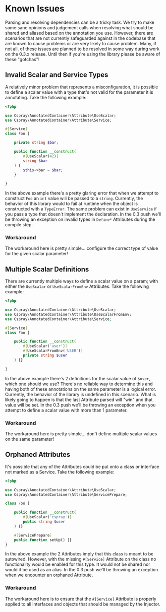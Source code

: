 # Known Issues

Parsing and resolving dependencies can be a tricky task. We try to make some sane opinions and 
judgement calls when resolving what should be shared and aliased based on the annotation you use.
However, there are scenarios that are not currently safeguarded against in the codebase that are 
known to cause problems or are very likely to cause problem. Many, if not all, of these issues are 
planned to be resolved in some way during work on the 0.3.x release. Until then if you're using the 
library please be aware of these "gotchas"!

## Invalid Scalar and Service Types

A relatively minor problem that represents a misconfiguration, it is possible to define a scalar value with 
a type that's not valid for the parameter it is annotating. Take the following example:

```php
<?php

use Cspray\AnnotatedContainer\Attribute\UseScalar;
use Cspray\AnnotatedContainer\Attribute\Service;

#[Service]
class Foo {

    private string $bar;

    public function __construct(
        #[UseScalar(42)]
        string $bar
    ) {
        $this->bar = $bar;
    }

}
```

In the above example there's a pretty glaring error that when we attempt to construct `Foo` an `int` value will be 
passed to a `string`. Currently, the behavior of this library would to fail at runtime when the object is constructed
with a `TypeError`. The same problem can exist in `UseService` if you pass a type that doesn't implement the 
declaration. In the 0.3 push we'll be throwing an exception on invalid types in `Define*` Attributes during the 
compile step.

### Workaround

The workaround here is pretty simple... configure the correct type of value for the given scalar parameter!

## Multiple Scalar Definitions

There are currently multiple ways to define a scalar value on a param; with either the `UseScalar` or 
`UseScalarFromEnv` Attributes. Take the following example:

```php
<?php

use Cspray\AnnotatedContainer\Attribute\UseScalar;
use Cspray\AnnotatedContainer\Attribute\UseScalarFromEnv;
use Cspray\AnnotatedContainer\Attribute\Service;

#[Service]
class Foo {

    public function __construct(
        #[UseScalar('user')]
        #[UseScalarFromEnv('USER')]
        private string $user
    ) {}

}
```

In the above example there's 2 definitions for the scalar value of `$user`, which one should we use? 
There's no reliable way to determine this and having both of these annotations on the same parameter 
is a logical error. Currently, the behavior of the library is undefined in this scenario. What is 
likely going to happen is that the last Attribute parsed will "win" and that value will be set. In the
0.3 push we'll be throwing an exception when you attempt to define a scalar value with more than 1 
parameter.

### Workaround

The workaround here is pretty simple... don't define multiple scalar values on the same parameter!

## Orphaned Attributes

It's possible that any of the Attributes could be put onto a class or interface not marked as a Service. 
Take the following example:

```php
<?php

use Cspray\AnnotatedContainer\Attribute\UseScalar;
use Cspray\AnnotatedContainer\Attribute\ServicePrepare;

class Foo {

    public function __construct(
        #[UseScalar('cspray')]
        public string $user
    ) {}

    #[ServicePrepare]
    public function setUp() {}
}
```

In the above example the 2 Attributes imply that this class is meant to be autowired. However, with the 
missing `#[Service]` Attribute on the class no functionality would be enabled for this type. It would not
be shared nor would it be used as an alias. In the 0.3 push we'll be throwing an exception when we encounter 
an orphaned Attribute.

### Workaround

The workaround here is to ensure that the `#[Service]` Attribute is properly applied to all interfaces and 
objects that should be managed by the Injector.